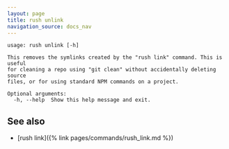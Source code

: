 ```yaml
---
layout: page
title: rush unlink
navigation_source: docs_nav
---
```


```
usage: rush unlink [-h]

This removes the symlinks created by the "rush link" command. This is useful
for cleaning a repo using "git clean" without accidentally deleting source
files, or for using standard NPM commands on a project.

Optional arguments:
  -h, --help  Show this help message and exit.
```

## See also

- [rush link]({% link pages/commands/rush_link.md %})

